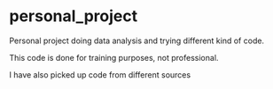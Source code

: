 # personal_project

Personal project doing data analysis and trying different kind of code. 

This code is done for training purposes, not professional.

I have also picked up code from different sources
